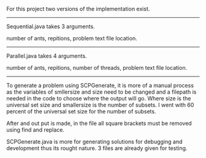 For this project two versions of the implementation exist.

-------------------------------------------------------------
Sequential.java takes 3 arguments.

number of ants, repitions, problem text file location.

-------------------------------------------------------------

Parallel.java takes 4 arguments.

number of ants, repitions, number of threads, problem text file location.

-------------------------------------------------------------

To generate a problem using SCPGenerate, it is more of a manual process as the variables of smllersize and size need to be changed and a filepath is needed in the code
to choose where the output will go.
Where size is the universal set size and smallersize is the number of subsets. I went with 60 percent of the universal set size for the number of subsets.

After and out put is made,
in the file all square brackets must be removed using find and replace.

SCPGenerate.java is more for generating solutions for debugging and development thus its rought nature. 3 files are already given for testing.
